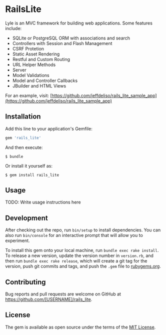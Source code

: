 # RailsLite

Lyle is an MVC framework for building web applications. Some features include:

* SQLite or PostgreSQL ORM with associations and search
* Controllers with Session and Flash Management
* CSRF Protetion
* Static Asset Rendering
* Restful and Custom Routing
* URL Helper Methods
* Server
* Model Validations
* Model and Controller Callbacks
* JBuilder and HTML Views

For an example, visit: [https://github.com/jeffdeliso/rails_lite_sample_app](https://github.com/jeffdeliso/rails_lite_sample_app)

## Installation

Add this line to your application's Gemfile:

```ruby
gem 'rails_lite'
```

And then execute:

    $ bundle

Or install it yourself as:

    $ gem install rails_lite

## Usage

TODO: Write usage instructions here

## Development

After checking out the repo, run `bin/setup` to install dependencies. You can also run `bin/console` for an interactive prompt that will allow you to experiment.

To install this gem onto your local machine, run `bundle exec rake install`. To release a new version, update the version number in `version.rb`, and then run `bundle exec rake release`, which will create a git tag for the version, push git commits and tags, and push the `.gem` file to [rubygems.org](https://rubygems.org).

## Contributing

Bug reports and pull requests are welcome on GitHub at https://github.com/[USERNAME]/rails_lite.

## License

The gem is available as open source under the terms of the [MIT License](https://opensource.org/licenses/MIT).
